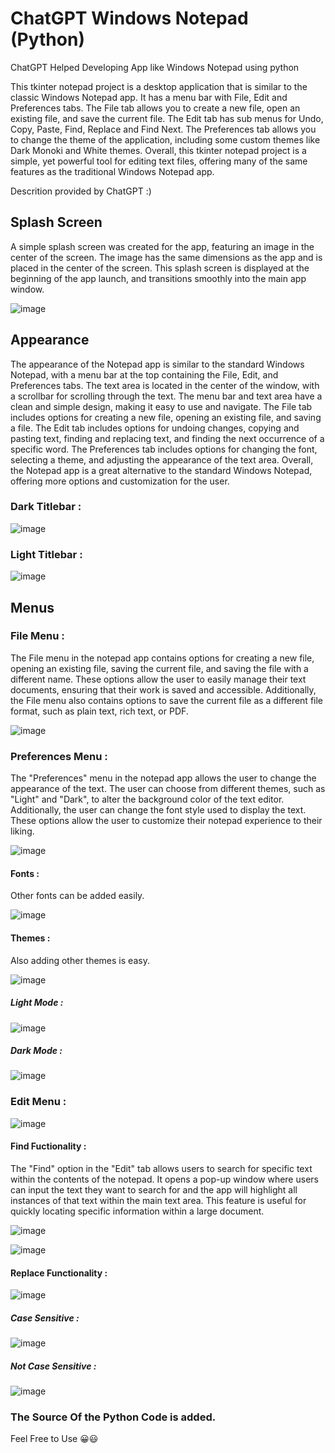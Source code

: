 # ChatGPT Windows Notepad (Python)
ChatGPT Helped Developing App like Windows Notepad using python

This tkinter notepad project is a desktop application that is similar to the classic Windows Notepad app. It has a menu bar with File, Edit and Preferences tabs. The File tab allows you to create a new file, open an existing file, and save the current file. The Edit tab has sub menus for Undo, Copy, Paste, Find, Replace and Find Next. The Preferences tab allows you to change the theme of the application, including some custom themes like Dark Monoki and White themes. Overall, this tkinter notepad project is a simple, yet powerful tool for editing text files, offering many of the same features as the traditional Windows Notepad app.

Descrition provided by ChatGPT :)


## Splash Screen

A simple splash screen was created for the app, featuring an image in the center of the screen. The image has the same dimensions as the app and is placed in the center of the screen. This splash screen is displayed at the beginning of the app launch, and transitions smoothly into the main app window.

![image](https://user-images.githubusercontent.com/50498845/219904030-66d21ee5-c186-4ae9-ae7e-f3933da98baa.png)



## Appearance

The appearance of the Notepad app is similar to the standard Windows Notepad, with a menu bar at the top containing the File, Edit, and Preferences tabs. The text area is located in the center of the window, with a scrollbar for scrolling through the text. The menu bar and text area have a clean and simple design, making it easy to use and navigate. The File tab includes options for creating a new file, opening an existing file, and saving a file. The Edit tab includes options for undoing changes, copying and pasting text, finding and replacing text, and finding the next occurrence of a specific word. The Preferences tab includes options for changing the font, selecting a theme, and adjusting the appearance of the text area. Overall, the Notepad app is a great alternative to the standard Windows Notepad, offering more options and customization for the user.

### Dark Titlebar :

![image](https://user-images.githubusercontent.com/50498845/216618671-d435aa3b-4fdd-4f8e-bc11-71f0a77aace8.png)

### Light Titlebar :

![image](https://user-images.githubusercontent.com/50498845/216619355-fbb12768-5d77-4a59-887f-aecbcd4b54eb.png)

## Menus

### File Menu : 

The File menu in the notepad app contains options for creating a new file, opening an existing file, saving the current file, and saving the file with a different name. These options allow the user to easily manage their text documents, ensuring that their work is saved and accessible. Additionally, the File menu also contains options to save the current file as a different file format, such as plain text, rich text, or PDF.

![image](https://user-images.githubusercontent.com/50498845/216619776-ea46e390-0123-43b4-8b71-7fc887c49299.png)


### Preferences Menu :

The "Preferences" menu in the notepad app allows the user to change the appearance of the text. The user can choose from different themes, such as "Light" and "Dark", to alter the background color of the text editor. Additionally, the user can change the font style used to display the text. These options allow the user to customize their notepad experience to their liking.

![image](https://user-images.githubusercontent.com/50498845/216620979-a43cfa1e-3755-43c1-9578-585330cd008d.png)

#### Fonts :

Other fonts can be added easily.

![image](https://user-images.githubusercontent.com/50498845/216621310-939178a3-3b66-4911-96bc-e1b70f4df767.png)


#### Themes :

Also adding other themes is easy.

![image](https://user-images.githubusercontent.com/50498845/216621696-34190030-92fa-4284-8466-4da7e6a691a9.png)


##### Light Mode :

![image](https://user-images.githubusercontent.com/50498845/216625910-af874ff1-dfc8-482a-abf1-1ba1de7f7ed5.png)


##### Dark Mode :

![image](https://user-images.githubusercontent.com/50498845/216625788-a47fbcb2-c3bd-48fd-a1a8-fa6368ecf610.png)


### Edit Menu :

![image](https://user-images.githubusercontent.com/50498845/216621799-a8d712bb-5e70-4edc-b32b-2e900b63b697.png)

#### Find Fuctionality :

The "Find" option in the "Edit" tab allows users to search for specific text within the contents of the notepad. It opens a pop-up window where users can input the text they want to search for and the app will highlight all instances of that text within the main text area. This feature is useful for quickly locating specific information within a large document.

![image](https://user-images.githubusercontent.com/50498845/216622152-925a0168-b93e-4217-9eb5-a3cefe5af3c0.png)

![image](https://user-images.githubusercontent.com/50498845/216622244-f3430185-3604-4c0d-a7cd-6eb7ced84987.png)


#### Replace Functionality :

![image](https://user-images.githubusercontent.com/50498845/219904314-30e91bca-5082-45a8-ab57-fc8562a563bf.png)

##### Case Sensitive :

![image](https://user-images.githubusercontent.com/50498845/219904333-e6300d86-2e1a-47bc-8b72-6619a4e67f9e.png)

##### Not Case Sensitive :

![image](https://user-images.githubusercontent.com/50498845/219904361-af8e15b0-6b63-4d79-aae5-b7fb50bbda69.png)


### The Source Of the Python Code is added.
Feel Free to Use 😀😃


